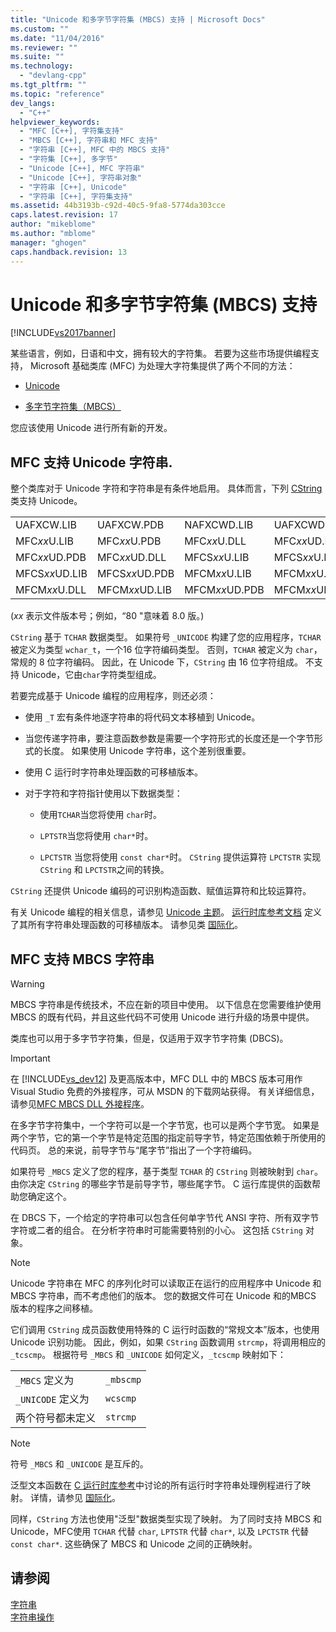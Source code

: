 ```yaml
---
title: "Unicode 和多字节字符集 (MBCS) 支持 | Microsoft Docs"
ms.custom: ""
ms.date: "11/04/2016"
ms.reviewer: ""
ms.suite: ""
ms.technology: 
  - "devlang-cpp"
ms.tgt_pltfrm: ""
ms.topic: "reference"
dev_langs: 
  - "C++"
helpviewer_keywords: 
  - "MFC [C++], 字符集支持"
  - "MBCS [C++], 字符串和 MFC 支持"
  - "字符串 [C++], MFC 中的 MBCS 支持"
  - "字符集 [C++], 多字节"
  - "Unicode [C++], MFC 字符串"
  - "Unicode [C++], 字符串对象"
  - "字符串 [C++], Unicode"
  - "字符串 [C++], 字符集支持"
ms.assetid: 44b3193b-c92d-40c5-9fa8-5774da303cce
caps.latest.revision: 17
author: "mikeblome"
ms.author: "mblome"
manager: "ghogen"
caps.handback.revision: 13
---
```

# Unicode 和多字节字符集 (MBCS) 支持
[!INCLUDE[vs2017banner](../assembler/inline/includes/vs2017banner.md)]

某些语言，例如，日语和中文，拥有较大的字符集。  若要为这些市场提供编程支持， Microsoft 基础类库 \(MFC\) 为处理大字符集提供了两个不同的方法：  
  
-   [Unicode](#_core_mfc_support_for_unicode_strings)  
  
-   [多字节字符集（MBCS）](#_core_mfc_support_for_mbcs_strings)  
  
 您应该使用 Unicode 进行所有新的开发。  
  
##  <a name="_core_mfc_support_for_unicode_strings"></a> MFC 支持 Unicode 字符串.  
 整个类库对于 Unicode 字符和字符串是有条件地启用。  具体而言，下列 [CString](../atl-mfc-shared/reference/cstringt-class.md) 类支持 Unicode。  
  
|||||  
|-|-|-|-|  
|UAFXCW.LIB|UAFXCW.PDB|NAFXCWD.LIB|UAFXCWD.PDB|  
|MFC*xx*U.LIB|MFC*xx*U.PDB|MFC*xx*U.DLL|MFC*xx*UD.LIB|  
|MFC*xx*UD.PDB|MFC*xx*UD.DLL|MFCS*xx*U.LIB|MFCS*xx*U.PDB|  
|MFCS*xx*UD.LIB|MFCS*xx*UD.PDB|MFCM*xx*U.LIB|MFCM*xx*U.PDB|  
|MFCM*xx*U.DLL|MFCM*xx*UD.LIB|MFCM*xx*UD.PDB|MFCM*xx*UD.DLL|  
  
 \(*xx* 表示文件版本号；例如，“80 "意味着 8.0 版。\)  
  
 `CString` 基于 `TCHAR` 数据类型。  如果符号 `_UNICODE` 构建了您的应用程序，`TCHAR` 被定义为类型 `wchar_t`，一个16 位字符编码类型。  否则，`TCHAR` 被定义为 `char`，常规的 8 位字符编码。  因此，在 Unicode 下，`CString` 由 16 位字符组成。  不支持 Unicode，它由`char`字符类型组成。  
  
 若要完成基于 Unicode 编程的应用程序，则还必须：  
  
-   使用 `_T` 宏有条件地逐字符串的将代码文本移植到 Unicode。  
  
-   当您传递字符串，要注意函数参数是需要一个字符形式的长度还是一个字节形式的长度。  如果使用 Unicode 字符串，这个差别很重要。  
  
-   使用 C 运行时字符串处理函数的可移植版本。  
  
-   对于字符和字符指针使用以下数据类型：  
  
    -   使用`TCHAR`当您将使用 `char`时。  
  
    -   `LPTSTR`当您将使用 `char*`时。  
  
    -   `LPCTSTR` 当您将使用 `const char*`时。  `CString` 提供运算符 `LPCTSTR` 实现 `CString` 和 `LPCTSTR`之间的转换。  
  
 `CString` 还提供 Unicode 编码的可识别构造函数、赋值运算符和比较运算符。  
  
 有关 Unicode 编程的相关信息，请参见 [Unicode 主题](../mfc/unicode-in-mfc.md)。  [运行时库参考文档](../c-runtime-library/c-run-time-library-reference.md) 定义了其所有字符串处理函数的可移植版本。  请参见类 [国际化](../c-runtime-library/internationalization.md)。  
  
##  <a name="_core_mfc_support_for_mbcs_strings"></a> MFC 支持 MBCS 字符串  
  
> [!WARNING]
>  MBCS 字符串是传统技术，不应在新的项目中使用。  以下信息在您需要维护使用 MBCS 的既有代码，并且这些代码不可使用 Unicode 进行升级的场景中提供。  
  
 类库也可以用于多字节字符集，但是，仅适用于双字节字符集 \(DBCS\)。  
  
> [!IMPORTANT]
>  在 [!INCLUDE[vs_dev12](../atl-mfc-shared/includes/vs_dev12_md.md)] 及更高版本中，MFC DLL 中的 MBCS 版本可用作 Visual Studio 免费的外接程序，可从 MSDN 的下载网站获得。  有关详细信息，请参见[MFC MBCS DLL 外接程序](../mfc/mfc-mbcs-dll-add-on.md)。  
  
 在多字节字符集中，一个字符可以是一个字节宽，也可以是两个字节宽。  如果是两个字节，它的第一个字节是特定范围的指定前导字节，特定范围依赖于所使用的代码页。  总的来说，前导字节与“尾字节”指出了一个字符编码。  
  
 如果符号 `_MBCS` 定义了您的程序，基于类型 `TCHAR` 的 `CString` 则被映射到 `char`。  由你决定 `CString` 的哪些字节是前导字节，哪些尾字节。  C 运行库提供的函数帮助您确定这个。  
  
 在 DBCS 下，一个给定的字符串可以包含任何单字节代 ANSI 字符、所有双字节字符或二者的组合。  在分析字符串时可能需要特别的小心。  这包括 `CString` 对象。  
  
> [!NOTE]
>  Unicode 字符串在 MFC 的序列化时可以读取正在运行的应用程序中 Unicode 和 MBCS 字符串，而不考虑他们的版本。  您的数据文件可在 Unicode 和的MBCS 版本的程序之间移植。  
  
 它们调用 `CString` 成员函数使用特殊的 C 运行时函数的“常规文本”版本，也使用 Unicode 识别功能。  因此，例如，如果 `CString` 函数调用 `strcmp`，将调用相应的 `_tcscmp`。  根据符号 `_MBCS` 和 `_UNICODE` 如何定义，`_tcscmp` 映射如下：  
  
|||  
|-|-|  
|`_MBCS` 定义为|`_mbscmp`|  
|`_UNICODE` 定义为|`wcscmp`|  
|两个符号都未定义|`strcmp`|  
  
> [!NOTE]
>  符号 `_MBCS` 和 `_UNICODE` 是互斥的。  
  
 泛型文本函数在 [C 运行时库参考](../c-runtime-library/c-run-time-library-reference.md)中讨论的所有运行时字符串处理例程进行了映射。  详情，请参见 [国际化](../c-runtime-library/internationalization.md)。  
  
 同样，`CString` 方法也使用"泛型"数据类型实现了映射。   为了同时支持 MBCS 和 Unicode，MFC使用 `TCHAR` 代替 `char`, `LPTSTR` 代替 `char*`, 以及 `LPCTSTR` 代替 `const char*`.  这些确保了 MBCS 和 Unicode 之间的正确映射。  
  
## 请参阅  
 [字符串](../atl-mfc-shared/strings-atl-mfc.md)   
 [字符串操作](../c-runtime-library/string-manipulation-crt.md)